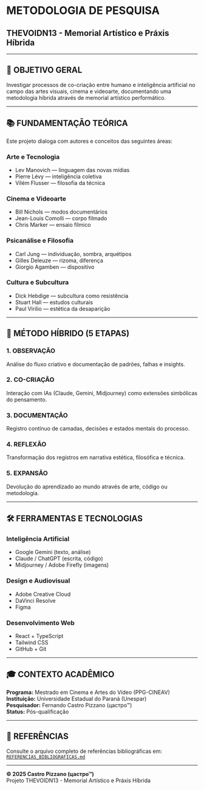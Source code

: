 # METODOLOGIA DE PESQUISA
## THEVOIDN13 - Memorial Artístico e Práxis Híbrida

---

## 🎯 OBJETIVO GERAL

Investigar processos de co-criação entre humano e inteligência artificial no campo das artes visuais, cinema e videoarte, documentando uma metodologia híbrida através de memorial artístico performático.

---

## 📚 FUNDAMENTAÇÃO TEÓRICA

Este projeto dialoga com autores e conceitos das seguintes áreas:

### Arte e Tecnologia
- Lev Manovich — linguagem das novas mídias
- Pierre Lévy — inteligência coletiva
- Vilém Flusser — filosofia da técnica

### Cinema e Videoarte
- Bill Nichols — modos documentários
- Jean-Louis Comolli — corpo filmado
- Chris Marker — ensaio fílmico

### Psicanálise e Filosofia
- Carl Jung — individuação, sombra, arquétipos
- Gilles Deleuze — rizoma, diferença
- Giorgio Agamben — dispositivo

### Cultura e Subcultura
- Dick Hebdige — subcultura como resistência
- Stuart Hall — estudos culturais
- Paul Virilio — estética da desaparição

---

## 🔬 MÉTODO HÍBRIDO (5 ETAPAS)

### 1. OBSERVAÇÃO
Análise do fluxo criativo e documentação de padrões, falhas e insights.

### 2. CO-CRIAÇÃO
Interação com IAs (Claude, Gemini, Midjourney) como extensões simbólicas do pensamento.

### 3. DOCUMENTAÇÃO
Registro contínuo de camadas, decisões e estados mentais do processo.

### 4. REFLEXÃO
Transformação dos registros em narrativa estética, filosófica e técnica.

### 5. EXPANSÃO
Devolução do aprendizado ao mundo através de arte, código ou metodologia.

---

## 🛠️ FERRAMENTAS E TECNOLOGIAS

### Inteligência Artificial
- Google Gemini (texto, análise)
- Claude / ChatGPT (escrita, código)
- Midjourney / Adobe Firefly (imagens)

### Design e Audiovisual
- Adobe Creative Cloud
- DaVinci Resolve
- Figma

### Desenvolvimento Web
- React + TypeScript
- Tailwind CSS
- GitHub + Git

---

## 🎓 CONTEXTO ACADÊMICO

**Programa:** Mestrado em Cinema e Artes do Vídeo (PPG-CINEAV)  
**Instituição:** Universidade Estadual do Paraná (Unespar)  
**Pesquisador:** Fernando Castro Pizzano (цастро™)  
**Status:** Pós-qualificação

---

## 📖 REFERÊNCIAS

Consulte o arquivo completo de referências bibliográficas em:  
[`REFERENCIAS_BIBLIOGRAFICAS.md`](./REFERENCIAS_BIBLIOGRAFICAS.md)

---

**© 2025 Castro Pizzano (цастро™)**  
Projeto THEVOIDN13 - Memorial Artístico e Práxis Híbrida